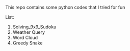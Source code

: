 This repo contains some python codes that I tried for fun

List:
1. Solving_9x9_Sudoku 
2. Weather Query
3. Word Cloud
4. Greedy Snake
